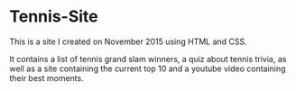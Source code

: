 # Tennis-Site
This is a site I created on November 2015 using HTML and CSS.

It contains a list of tennis grand slam winners, a quiz about tennis trivia,
as well as a site containing the current top 10 and a youtube video containing their best moments.

